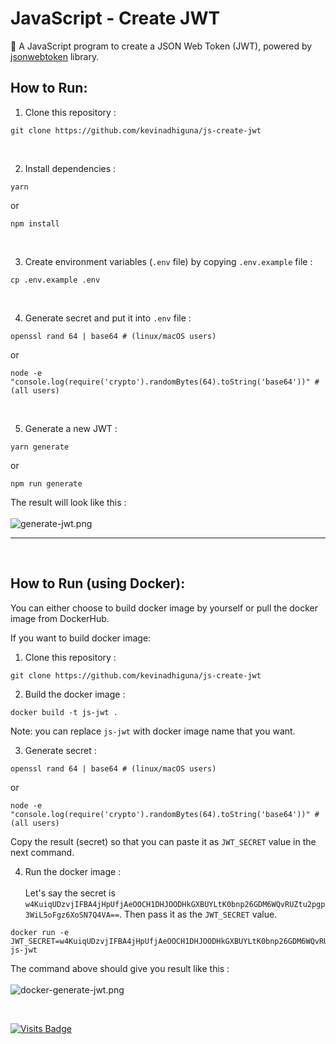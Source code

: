 # JavaScript - Create JWT

🔑 A JavaScript program to create a JSON Web Token (JWT), powered by [jsonwebtoken](https://github.com/auth0/node-jsonwebtoken) library.

## How to Run:

1) Clone this repository : <br/>
```
git clone https://github.com/kevinadhiguna/js-create-jwt
```
<br/>

2) Install dependencies : <br/>
```
yarn
```
or
```
npm install
```
<br/>

3) Create environment variables (`.env` file) by copying `.env.example` file :
```
cp .env.example .env
```
<br/>

4) Generate secret and put it into `.env` file :
```
openssl rand 64 | base64 # (linux/macOS users)
```
or
```
node -e "console.log(require('crypto').randomBytes(64).toString('base64'))" # (all users)
```

<br/>

5) Generate a new JWT : <br/>
```
yarn generate
```
or
```
npm run generate
```

The result will look like this : <br/><br/>
<img src="https://s9.gifyu.com/images/generate-jwt.png" alt="generate-jwt.png" border="0" />

<hr/>
<br/>

## How to Run (using Docker):

You can either choose to build docker image by yourself or pull the docker image from DockerHub.

If you want to build docker image:
1) Clone this repository : <br/>
```
git clone https://github.com/kevinadhiguna/js-create-jwt
```

2) Build the docker image : <br/>
```
docker build -t js-jwt .
```

Note: you can replace `js-jwt` with docker image name that you want.

3) Generate secret : <br/>
```
openssl rand 64 | base64 # (linux/macOS users)
```
or
```
node -e "console.log(require('crypto').randomBytes(64).toString('base64'))" # (all users)
```

Copy the result (secret) so that you can paste it as `JWT_SECRET` value in the next command.

4) Run the docker image : <br/><br/>
Let's say the secret is `w4KuiqUDzvjIFBA4jHpUfjAeOOCH1DHJOODHkGXBUYLtK0bnp26GDM6WQvRUZtu2pgp3WiL5oFgz6XoSN7Q4VA==`. Then pass it as the `JWT_SECRET` value.
```
docker run -e JWT_SECRET=w4KuiqUDzvjIFBA4jHpUfjAeOOCH1DHJOODHkGXBUYLtK0bnp26GDM6WQvRUZtu2pgp3WiL5oFgz6XoSN7Q4VA== js-jwt
```

The command above should give you result like this : <br/><br/>
<img src="https://s9.gifyu.com/images/docker-generate-jwt.png" alt="docker-generate-jwt.png" border="0" />

<br/>

[![Visits Badge](https://badges.pufler.dev/visits/kevinadhiguna/js-create-jwt)](https://github.com/kevinadhiguna)
